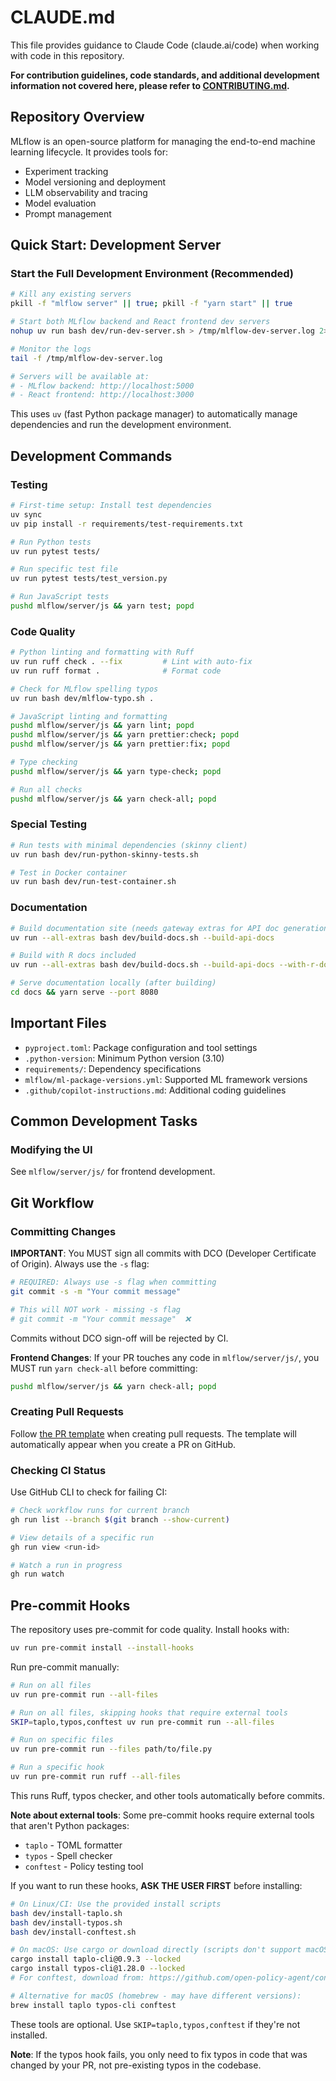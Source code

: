 # CLAUDE.md

This file provides guidance to Claude Code (claude.ai/code) when working with code in this repository.

**For contribution guidelines, code standards, and additional development information not covered here, please refer to [CONTRIBUTING.md](./CONTRIBUTING.md).**

## Repository Overview

MLflow is an open-source platform for managing the end-to-end machine learning lifecycle. It provides tools for:

- Experiment tracking
- Model versioning and deployment
- LLM observability and tracing
- Model evaluation
- Prompt management

## Quick Start: Development Server

### Start the Full Development Environment (Recommended)

```bash
# Kill any existing servers
pkill -f "mlflow server" || true; pkill -f "yarn start" || true

# Start both MLflow backend and React frontend dev servers
nohup uv run bash dev/run-dev-server.sh > /tmp/mlflow-dev-server.log 2>&1 &

# Monitor the logs
tail -f /tmp/mlflow-dev-server.log

# Servers will be available at:
# - MLflow backend: http://localhost:5000
# - React frontend: http://localhost:3000
```

This uses `uv` (fast Python package manager) to automatically manage dependencies and run the development environment.

## Development Commands

### Testing

```bash
# First-time setup: Install test dependencies
uv sync
uv pip install -r requirements/test-requirements.txt

# Run Python tests
uv run pytest tests/

# Run specific test file
uv run pytest tests/test_version.py

# Run JavaScript tests
pushd mlflow/server/js && yarn test; popd
```

### Code Quality

```bash
# Python linting and formatting with Ruff
uv run ruff check . --fix         # Lint with auto-fix
uv run ruff format .              # Format code

# Check for MLflow spelling typos
uv run bash dev/mlflow-typo.sh .

# JavaScript linting and formatting
pushd mlflow/server/js && yarn lint; popd
pushd mlflow/server/js && yarn prettier:check; popd
pushd mlflow/server/js && yarn prettier:fix; popd

# Type checking
pushd mlflow/server/js && yarn type-check; popd

# Run all checks
pushd mlflow/server/js && yarn check-all; popd
```

### Special Testing

```bash
# Run tests with minimal dependencies (skinny client)
uv run bash dev/run-python-skinny-tests.sh

# Test in Docker container
uv run bash dev/run-test-container.sh
```

### Documentation

```bash
# Build documentation site (needs gateway extras for API doc generation)
uv run --all-extras bash dev/build-docs.sh --build-api-docs

# Build with R docs included
uv run --all-extras bash dev/build-docs.sh --build-api-docs --with-r-docs

# Serve documentation locally (after building)
cd docs && yarn serve --port 8080
```

## Important Files

- `pyproject.toml`: Package configuration and tool settings
- `.python-version`: Minimum Python version (3.10)
- `requirements/`: Dependency specifications
- `mlflow/ml-package-versions.yml`: Supported ML framework versions
- `.github/copilot-instructions.md`: Additional coding guidelines

## Common Development Tasks

### Modifying the UI

See `mlflow/server/js/` for frontend development.

## Git Workflow

### Committing Changes

**IMPORTANT**: You MUST sign all commits with DCO (Developer Certificate of Origin). Always use the `-s` flag:

```bash
# REQUIRED: Always use -s flag when committing
git commit -s -m "Your commit message"

# This will NOT work - missing -s flag
# git commit -m "Your commit message"  ❌
```

Commits without DCO sign-off will be rejected by CI.

**Frontend Changes**: If your PR touches any code in `mlflow/server/js/`, you MUST run `yarn check-all` before committing:

```bash
pushd mlflow/server/js && yarn check-all; popd
```

### Creating Pull Requests

Follow [the PR template](./.github/pull_request_template.md) when creating pull requests. The template will automatically appear when you create a PR on GitHub.

### Checking CI Status

Use GitHub CLI to check for failing CI:

```bash
# Check workflow runs for current branch
gh run list --branch $(git branch --show-current)

# View details of a specific run
gh run view <run-id>

# Watch a run in progress
gh run watch
```

## Pre-commit Hooks

The repository uses pre-commit for code quality. Install hooks with:

```bash
uv run pre-commit install --install-hooks
```

Run pre-commit manually:

```bash
# Run on all files
uv run pre-commit run --all-files

# Run on all files, skipping hooks that require external tools
SKIP=taplo,typos,conftest uv run pre-commit run --all-files

# Run on specific files
uv run pre-commit run --files path/to/file.py

# Run a specific hook
uv run pre-commit run ruff --all-files
```

This runs Ruff, typos checker, and other tools automatically before commits.

**Note about external tools**: Some pre-commit hooks require external tools that aren't Python packages:

- `taplo` - TOML formatter
- `typos` - Spell checker  
- `conftest` - Policy testing tool

If you want to run these hooks, **ASK THE USER FIRST** before installing:

```bash
# On Linux/CI: Use the provided install scripts
bash dev/install-taplo.sh
bash dev/install-typos.sh
bash dev/install-conftest.sh

# On macOS: Use cargo or download directly (scripts don't support macOS)
cargo install taplo-cli@0.9.3 --locked
cargo install typos-cli@1.28.0 --locked
# For conftest, download from: https://github.com/open-policy-agent/conftest/releases

# Alternative for macOS (homebrew - may have different versions):
brew install taplo typos-cli conftest
```

These tools are optional. Use `SKIP=taplo,typos,conftest` if they're not installed.

**Note**: If the typos hook fails, you only need to fix typos in code that was changed by your PR, not pre-existing typos in the codebase.
